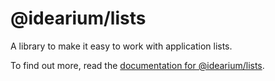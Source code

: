 # @idearium/lists

A library to make it easy to work with application lists.

To find out more, read the [documentation for @idearium/lists](https://idearium.github.io/idearium-lib/docs/lists).
